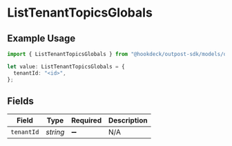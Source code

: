 # ListTenantTopicsGlobals

## Example Usage

```typescript
import { ListTenantTopicsGlobals } from "@hookdeck/outpost-sdk/models/operations";

let value: ListTenantTopicsGlobals = {
  tenantId: "<id>",
};
```

## Fields

| Field              | Type               | Required           | Description        |
| ------------------ | ------------------ | ------------------ | ------------------ |
| `tenantId`         | *string*           | :heavy_minus_sign: | N/A                |